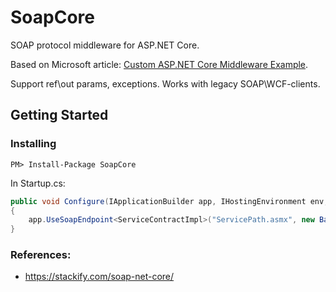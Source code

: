 # SoapCore
SOAP protocol middleware for ASP.NET Core.

Based on Microsoft article: [Custom ASP.NET Core Middleware Example](https://blogs.msdn.microsoft.com/dotnet/2016/09/19/custom-asp-net-core-middleware-example/).

Support ref\out params, exceptions. Works with legacy SOAP\WCF-clients.

## Getting Started

### Installing
`PM> Install-Package SoapCore`

In Startup.cs:
```csharp
public void Configure(IApplicationBuilder app, IHostingEnvironment env, ILoggerFactory loggerFactory)
{
    app.UseSoapEndpoint<ServiceContractImpl>("ServicePath.asmx", new BasicHttpBinding());
}
```

### References:
* https://stackify.com/soap-net-core/
